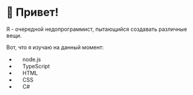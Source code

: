 # 👋 Привет!
Я - очередной недопрограммист, пытающийся создавать различные вещи.

Вот, что я изучаю на данный момент:
- <img src="https://web-creator.ru/uploads/Page/22/nodejs.svg" wisth=15 height=15></img> node.js
- <img src="https://upload.wikimedia.org/wikipedia/commons/4/4c/Typescript_logo_2020.svg" wisth=15 height=15></img> TypeScript
- <img src="https://image.flaticon.com/icons/png/512/732/732212.png" wisth=15 height=15></img> HTML
- <img src="https://www.seekpng.com/png/full/141-1415372_css3-icon-png.png" wisth=15 height=15></img> CSS
- <img src="https://edu.softline.by/upload/catalog/small/1612771776_c-sharp-c-logo.png" wisth=15 height=15></img> C#
